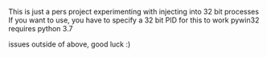 This is just a pers project experimenting with injecting into 32 bit processes
If you want to use, you have to specify a 32 bit PID for this to work
pywin32 requires python 3.7

issues outside of above, good luck :)
